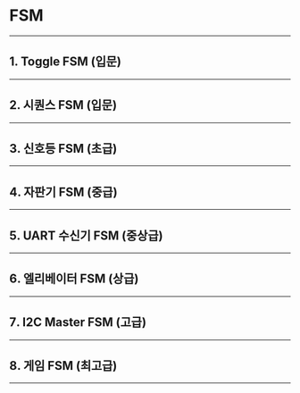 # FSM

---

## 1. Toggle FSM (입문)

---

## 2️. 시퀀스 FSM (입문)

---

## 3️. 신호등 FSM (초급)

---

## 4️. 자판기 FSM (중급)

---

## 5️. UART 수신기 FSM (중상급)

---

## 6️. 엘리베이터 FSM (상급)

---

## 7️. I2C Master FSM (고급)

---

## 8️. 게임 FSM (최고급)

---